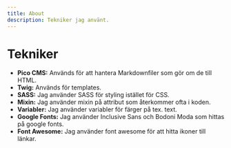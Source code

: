 ```yaml
---
title: About
description: Tekniker jag använt.
---
```


Tekniker
==========================

- **Pico CMS:** Används för att hantera Markdownfiler som gör om de till HTML.
- **Twig:** Används för templates.
- **SASS:** Jag använder SASS för styling istället för CSS.
- **Mixin:** Jag använder mixin på attribut som återkommer ofta i koden.
- **Variabler:** Jag använder variabler för färger på tex. text.
- **Google Fonts:** Jag använder Inclusive Sans och Bodoni Moda som hittas på google fonts.
- **Font Awesome:** Jag använder font awesome för att hitta ikoner till länkar.

